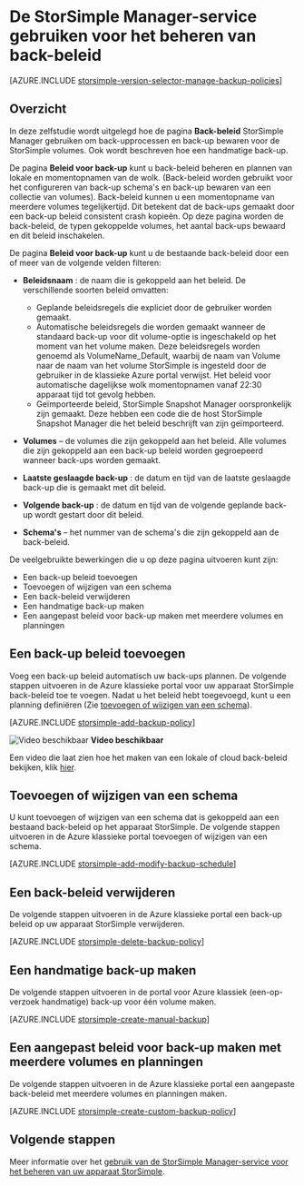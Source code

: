 <properties 
   pageTitle="Beheren van uw back-up beleid StorSimple | Microsoft Azure"
   description="Wordt uitgelegd hoe u kunt de StorSimple Manager-service maken en beheren van handmatige back-ups back-up schema's en back-up bewaren."
   services="storsimple"
   documentationCenter="NA"
   authors="SharS"
   manager="carmonm"
   editor=""/>
<tags 
   ms.service="storsimple"
   ms.devlang="NA"
   ms.topic="article"
   ms.tgt_pltfrm="NA"
   ms.workload="TBD"
   ms.date="05/10/2016"
   ms.author="v-sharos"/>

# <a name="use-the-storsimple-manager-service-to-manage-backup-policies"></a>De StorSimple Manager-service gebruiken voor het beheren van back-beleid

[AZURE.INCLUDE [storsimple-version-selector-manage-backup-policies](../../includes/storsimple-version-selector-manage-backup-policies.md)]

## <a name="overview"></a>Overzicht

In deze zelfstudie wordt uitgelegd hoe de pagina **Back-beleid** StorSimple Manager gebruiken om back-upprocessen en back-up bewaren voor de StorSimple volumes. Ook wordt beschreven hoe een handmatige back-up.

De pagina **Beleid voor back-up** kunt u back-beleid beheren en plannen van lokale en momentopnamen van de wolk. (Back-beleid worden gebruikt voor het configureren van back-up schema's en back-up bewaren van een collectie van volumes). Back-beleid kunnen u een momentopname van meerdere volumes tegelijkertijd. Dit betekent dat de back-ups gemaakt door een back-up beleid consistent crash kopieën. Op deze pagina worden de back-beleid, de typen gekoppelde volumes, het aantal back-ups bewaard en dit beleid inschakelen.

De pagina **Beleid voor back-up** kunt u de bestaande back-beleid door een of meer van de volgende velden filteren:

- **Beleidsnaam** : de naam die is gekoppeld aan het beleid. De verschillende soorten beleid omvatten:

   - Geplande beleidsregels die expliciet door de gebruiker worden gemaakt.
   - Automatische beleidsregels die worden gemaakt wanneer de standaard back-up voor dit volume-optie is ingeschakeld op het moment van het volume maken. Deze beleidsregels worden genoemd als VolumeName_Default, waarbij de naam van Volume naar de naam van het volume StorSimple is ingesteld door de gebruiker in de klassieke Azure portal verwijst. Het beleid voor automatische dagelijkse wolk momentopnamen vanaf 22:30 apparaat tijd tot gevolg hebben.
   - Geïmporteerde beleid, StorSimple Snapshot Manager oorspronkelijk zijn gemaakt. Deze hebben een code die de host StorSimple Snapshot Manager die het beleid beschrijft van zijn geïmporteerd.

- **Volumes** – de volumes die zijn gekoppeld aan het beleid. Alle volumes die zijn gekoppeld aan een back-up beleid worden gegroepeerd wanneer back-ups worden gemaakt.

- **Laatste geslaagde back-up** : de datum en tijd van de laatste geslaagde back-up die is gemaakt met dit beleid.

- **Volgende back-up** : de datum en tijd van de volgende geplande back-up wordt gestart door dit beleid.

- **Schema's** – het nummer van de schema's die zijn gekoppeld aan de back-beleid.

De veelgebruikte bewerkingen die u op deze pagina uitvoeren kunt zijn:

- Een back-up beleid toevoegen 
- Toevoegen of wijzigen van een schema 
- Een back-beleid verwijderen 
- Een handmatige back-up maken 
- Een aangepast beleid voor back-up maken met meerdere volumes en planningen 

## <a name="add-a-backup-policy"></a>Een back-up beleid toevoegen

Voeg een back-up beleid automatisch uw back-ups plannen. De volgende stappen uitvoeren in de Azure klassieke portal voor uw apparaat StorSimple back-beleid toe te voegen. Nadat u het beleid hebt toegevoegd, kunt u een planning definiëren (Zie [toevoegen of wijzigen van een schema](#add-or-modify-a-schedule)).

[AZURE.INCLUDE [storsimple-add-backup-policy](../../includes/storsimple-add-backup-policy.md)]

![Video beschikbaar](./media/storsimple-manage-backup-policies/Video_icon.png) **Video beschikbaar**

Een video die laat zien hoe het maken van een lokale of cloud back-beleid bekijken, klik [hier](https://azure.microsoft.com/documentation/videos/create-storsimple-backup-policies/).


## <a name="add-or-modify-a-schedule"></a>Toevoegen of wijzigen van een schema

U kunt toevoegen of wijzigen van een schema dat is gekoppeld aan een bestaand back-beleid op het apparaat StorSimple. De volgende stappen uitvoeren in de Azure klassieke portal toevoegen of wijzigen van een schema.

[AZURE.INCLUDE [storsimple-add-modify-backup-schedule](../../includes/storsimple-add-modify-backup-schedule.md)]

## <a name="delete-a-backup-policy"></a>Een back-beleid verwijderen

De volgende stappen uitvoeren in de Azure klassieke portal een back-up beleid op uw apparaat StorSimple verwijderen.

[AZURE.INCLUDE [storsimple-delete-backup-policy](../../includes/storsimple-delete-backup-policy.md)]


## <a name="take-a-manual-backup"></a>Een handmatige back-up maken

De volgende stappen uitvoeren in de portal voor Azure klassiek (een-op-verzoek handmatige) back-up voor één volume maken.

[AZURE.INCLUDE [storsimple-create-manual-backup](../../includes/storsimple-create-manual-backup.md)]

## <a name="create-a-custom-backup-policy-with-multiple-volumes-and-schedules"></a>Een aangepast beleid voor back-up maken met meerdere volumes en planningen

De volgende stappen uitvoeren in de Azure klassieke portal een aangepaste back-beleid met meerdere volumes en planningen maken.

[AZURE.INCLUDE [storsimple-create-custom-backup-policy](../../includes/storsimple-create-custom-backup-policy.md)]


## <a name="next-steps"></a>Volgende stappen

Meer informatie over het [gebruik van de StorSimple Manager-service voor het beheren van uw apparaat StorSimple](storsimple-manager-service-administration.md).
